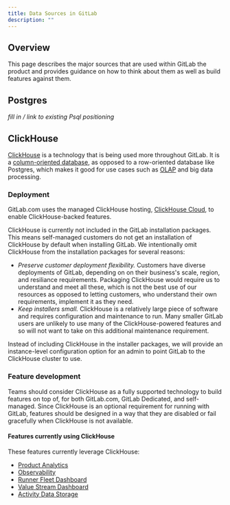 ```yaml
---
title: Data Sources in GitLab
description: ""
---
```


## Overview

This page describes the major sources that are used within GitLab the product and provides guidance on how to think about them as well as build features against them.

## Postgres

_fill in / link to existing Psql positioning_

## ClickHouse

[ClickHouse](https://clickhouse.com/) is a technology that is being used more throughout GitLab.
It is a [column-oriented database](https://clickhouse.com/docs/en/intro#why-column-oriented-databases-work-better-in-the-olap-scenario), as opposed to a row-oriented database like Postgres, which makes it good for use cases such as [OLAP](https://en.wikipedia.org/wiki/Online_analytical_processing) and big data processing.

### Deployment

GitLab.com uses the managed ClickHouse hosting, [ClickHouse Cloud](https://clickhouse.com/cloud), to enable ClickHouse-backed features.

ClickHouse is currently not included in the GitLab installation packages. This means self-managed customers do not get an installation of ClickHouse by default when installing GitLab.
We intentionally omit ClickHouse from the installation packages for several reasons:
- *Preserve customer deployment flexibility.* Customers have diverse deployments of GitLab, depending on on their business's scale, region, and resiliance requirements. Packaging ClickHouse would require us to understand and meet all these, which is not the best use of our resources as opposed to letting customers, who understand their own requirements, implement it as they need.
- *Keep installers small.* ClickHouse is a relatively large piece of software and requires configuration and maintenance to run. Many smaller GitLab users are unlikely to use many of the ClickHouse-powered features and so will not want to take on this additional maintenance requirement.

Instead of including ClickHouse in the installer packages, we will provide an instance-level configuration option for an admin to point GitLab to the ClickHouse cluster to use.

### Feature development

Teams should consider ClickHouse as a fully supported technology to build features on top of, for both GitLab.com, GitLab Dedicated, and self-managed.
Since ClickHouse is an optional requirement for running with GitLab, features should be designed in a way that they are disabled or fail gracefully when ClickHouse is not available.

#### Features currently using ClickHouse

These features currently leverage ClickHouse:

- [Product Analytics](https://docs.gitlab.com/ee/user/product_analytics/)
- [Observability](https://docs.gitlab.com/ee/operations/tracing.html)
- [Runner Fleet Dashboard](https://docs.gitlab.com/ee/ci/runners/runner_fleet_dashboard.html)
- [Value Stream Dashboard](https://docs.gitlab.com/ee/user/analytics/value_streams_dashboard.html#ai-impact-analytics)
- [Activity Data Storage](https://docs.gitlab.com/ee/development/database/clickhouse/gitlab_activity_data.html)
